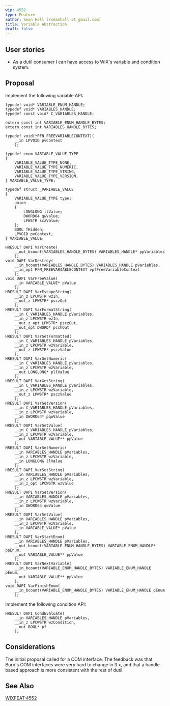 ```yaml
---
wip: 4552
type: Feature
author: Sean Hall (rseanhall at gmail.com)
title: Variable Abstraction
draft: false
---
```


## User stories

* As a dutil consumer I can have access to WiX's variable and condition system.


## Proposal

Implement the following variable API:

    typedef void* VARIABLE_ENUM_HANDLE;
    typedef void* VARIABLES_HANDLE;
    typedef const void* C_VARIABLES_HANDLE;

    extern const int VARIABLE_ENUM_HANDLE_BYTES;
    extern const int VARIABLES_HANDLE_BYTES;

    typedef void(*PFN_FREEVARIABLECONTEXT)(
        __in LPVOID pvContext
        );

    typedef enum VARIABLE_VALUE_TYPE
    {
        VARIABLE_VALUE_TYPE_NONE,
        VARIABLE_VALUE_TYPE_NUMERIC,
        VARIABLE_VALUE_TYPE_STRING,
        VARIABLE_VALUE_TYPE_VERSION,
    } VARIABLE_VALUE_TYPE;

    typedef struct _VARIABLE_VALUE
    {
        VARIABLE_VALUE_TYPE type;
        union
        {
            LONGLONG llValue;
            DWORD64 qwValue;
            LPWSTR sczValue;
        };
        BOOL fHidden;
        LPVOID pvContext;
    } VARIABLE_VALUE;

    HRESULT DAPI VarCreate(
        __out_bcount(VARIABLES_HANDLE_BYTES) VARIABLES_HANDLE* ppVariables
        );
    void DAPI VarDestroy(
        __in_bcount(VARIABLES_HANDLE_BYTES) VARIABLES_HANDLE pVariables,
        __in_opt PFN_FREEVARIABLECONTEXT vpfFreeVariableContext
        );
    void DAPI VarFreeValue(
        __in VARIABLE_VALUE* pValue
        );
    HRESULT DAPI VarEscapeString(
        __in_z LPCWSTR wzIn,
        __out_z LPWSTR* psczOut
        );
    HRESULT DAPI VarFormatString(
        __in C_VARIABLES_HANDLE pVariables,
        __in_z LPCWSTR wzIn,
        __out_z_opt LPWSTR* psczOut,
        __out_opt DWORD* pcchOut
        );
    HRESULT DAPI VarGetFormatted(
        __in C_VARIABLES_HANDLE pVariables,
        __in_z LPCWSTR wzVariable,
        __out_z LPWSTR* psczValue
        );
    HRESULT DAPI VarGetNumeric(
        __in C_VARIABLES_HANDLE pVariables,
        __in_z LPCWSTR wzVariable,
        __out LONGLONG* pllValue
        );
    HRESULT DAPI VarGetString(
        __in C_VARIABLES_HANDLE pVariables,
        __in_z LPCWSTR wzVariable,
        __out_z LPWSTR* psczValue
        );
    HRESULT DAPI VarGetVersion(
        __in C_VARIABLES_HANDLE pVariables,
        __in_z LPCWSTR wzVariable,
        __in DWORD64* pqwValue
        );
    HRESULT DAPI VarGetValue(
        __in C_VARIABLES_HANDLE pVariables,
        __in_z LPCWSTR wzVariable,
        __out VARIABLE_VALUE** ppValue
        );
    HRESULT DAPI VarSetNumeric(
        __in VARIABLES_HANDLE pVariables,
        __in_z LPCWSTR wzVariable,
        __in LONGLONG llValue
        );
    HRESULT DAPI VarSetString(
        __in VARIABLES_HANDLE pVariables,
        __in_z LPCWSTR wzVariable,
        __in_z_opt LPCWSTR wzValue
        );
    HRESULT DAPI VarSetVersion(
        __in VARIABLES_HANDLE pVariables,
        __in_z LPCWSTR wzVariable,
        __in DWORD64 qwValue
        );
    HRESULT DAPI VarSetValue(
        __in VARIABLES_HANDLE pVariables,
        __in_z LPCWSTR wzVariable,
        __in VARIABLE_VALUE* pValue
        );
    HRESULT DAPI VarStartEnum(
        __in VARIABLES_HANDLE pVariables,
        __out_bcount(VARIABLE_ENUM_HANDLE_BYTES) VARIABLE_ENUM_HANDLE* ppEnum,
        __out VARIABLE_VALUE** ppValue
        );
    HRESULT DAPI VarNextVariable(
        __in_bcount(VARIABLE_ENUM_HANDLE_BYTES) VARIABLE_ENUM_HANDLE pEnum,
        __out VARIABLE_VALUE** ppValue
        );
    void DAPI VarFinishEnum(
        __in_bcount(VARIABLE_ENUM_HANDLE_BYTES) VARIABLE_ENUM_HANDLE pEnum
        );

Implement the following condition API:

    HRESULT DAPI CondEvaluate(
        __in VARIABLES_HANDLE pVariables,
        __in_z LPCWSTR wzCondition,
        __out BOOL* pf
        );

## Considerations

The initial proposal called for a COM interface.
The feedback was that Burn's COM interfaces were very hard to change in 3.x,
and that a handle based approach is more consistent with the rest of dutil.

## See Also

[WIXFEAT:4552](http://wixtoolset.org/issues/4552/)
